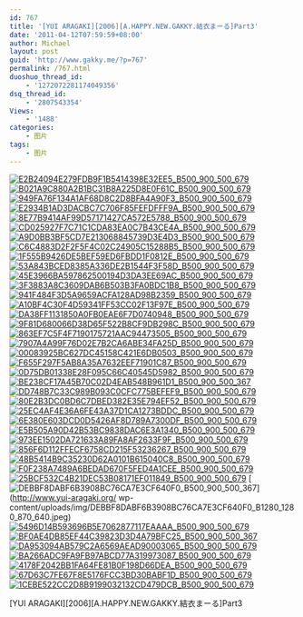 ```yaml
---
id: 767
title: '[YUI ARAGAKI][2006][A.HAPPY.NEW.GAKKY.結衣まーる]Part3'
date: '2011-04-12T07:59:59+08:00'
author: Michael
layout: post
guid: 'http://www.gakky.me/?p=767'
permalink: /767.html
duoshuo_thread_id:
    - '1272072281174049356'
dsq_thread_id:
    - '2807543354'
Views:
    - '1488'
categories:
    - 图片
tags:
    - 图片
---
```


[![E2B24094E279FDB9F1B5414398E32EE5_B500_900_500_679](http://www.yui-aragaki.org/wp-content/uploads/img/E2B24094E279FDB9F1B5414398E32EE5_B500_900_500_679.jpeg)](http://www.yui-aragaki.org/wp-content/uploads/img/E2B24094E279FDB9F1B5414398E32EE5_B1280_1280_640_870.jpeg) [![B021A9C880A2B1BC31B8A225D8E0F61C_B500_900_500_679](http://www.yui-aragaki.org/wp-content/uploads/img/B021A9C880A2B1BC31B8A225D8E0F61C_B500_900_500_679.jpeg)](http://www.yui-aragaki.org/wp-content/uploads/img/B021A9C880A2B1BC31B8A225D8E0F61C_B1280_1280_640_870.jpeg) [![949FA76F134A1AF68D8C2D8BFA4A90F3_B500_900_500_679](http://www.yui-aragaki.org/wp-content/uploads/img/949FA76F134A1AF68D8C2D8BFA4A90F3_B500_900_500_679.jpeg)](http://www.yui-aragaki.org/wp-content/uploads/img/949FA76F134A1AF68D8C2D8BFA4A90F3_B1280_1280_640_870.jpeg) [![E2934B1AD3DACBC7C706F85FEFDFFF9A_B500_900_500_679](http://www.yui-aragaki.org/wp-content/uploads/img/E2934B1AD3DACBC7C706F85FEFDFFF9A_B500_900_500_679.jpeg)](http://www.yui-aragaki.org/wp-content/uploads/img/E2934B1AD3DACBC7C706F85FEFDFFF9A_B1280_1280_640_870.jpeg) [![8E77B9414AF99D57171427CA572E5788_B500_900_500_679](http://www.yui-aragaki.org/wp-content/uploads/img/8E77B9414AF99D57171427CA572E5788_B500_900_500_679.jpeg)](http://www.yui-aragaki.org/wp-content/uploads/img/8E77B9414AF99D57171427CA572E5788_B1280_1280_640_870.jpeg) [![CD025927F7C71C1CDA83EA0C7B43CE4A_B500_900_500_679](http://www.yui-aragaki.org/wp-content/uploads/img/CD025927F7C71C1CDA83EA0C7B43CE4A_B500_900_500_679.jpeg)](http://www.yui-aragaki.org/wp-content/uploads/img/CD025927F7C71C1CDA83EA0C7B43CE4A_B1280_1280_640_870.jpeg) [![A9D0BB3BF5CD7E213068845739D3E4D3_B500_900_500_679](http://www.yui-aragaki.org/wp-content/uploads/img/A9D0BB3BF5CD7E213068845739D3E4D3_B500_900_500_679.jpeg)](http://www.yui-aragaki.org/wp-content/uploads/img/A9D0BB3BF5CD7E213068845739D3E4D3_B1280_1280_640_870.jpeg) [![C6C4883D2F2F5F4C02C24905C15288B5_B500_900_500_679](http://www.yui-aragaki.org/wp-content/uploads/img/C6C4883D2F2F5F4C02C24905C15288B5_B500_900_500_679.jpeg)](http://www.yui-aragaki.org/wp-content/uploads/img/C6C4883D2F2F5F4C02C24905C15288B5_B1280_1280_640_870.jpeg) [![1F555B9426DE5BEF59ED6FBDD1F0812E_B500_900_500_679](http://www.yui-aragaki.org/wp-content/uploads/img/1F555B9426DE5BEF59ED6FBDD1F0812E_B500_900_500_679.jpeg)](http://www.yui-aragaki.org/wp-content/uploads/img/1F555B9426DE5BEF59ED6FBDD1F0812E_B1280_1280_640_870.jpeg) [![53A843BCED8385A336DE2B1544F3F58D_B500_900_500_679](http://www.yui-aragaki.org/wp-content/uploads/img/53A843BCED8385A336DE2B1544F3F58D_B500_900_500_679.jpeg)](http://www.yui-aragaki.org/wp-content/uploads/img/53A843BCED8385A336DE2B1544F3F58D_B1280_1280_640_870.jpeg) [![45E3966BA597862500194D3DA3EE69AC_B500_900_500_679](http://www.yui-aragaki.org/wp-content/uploads/img/45E3966BA597862500194D3DA3EE69AC_B500_900_500_679.jpeg)](http://www.yui-aragaki.org/wp-content/uploads/img/45E3966BA597862500194D3DA3EE69AC_B1280_1280_640_870.jpeg) [![3F3883A8C3609DAB6B503B3FA0BDC1B8_B500_900_500_679](http://www.yui-aragaki.org/wp-content/uploads/img/3F3883A8C3609DAB6B503B3FA0BDC1B8_B500_900_500_679.jpeg)](http://www.yui-aragaki.org/wp-content/uploads/img/3F3883A8C3609DAB6B503B3FA0BDC1B8_B1280_1280_640_870.jpeg) [![941F484F3D5A9659ACFA128AD98B2359_B500_900_500_679](http://www.yui-aragaki.org/wp-content/uploads/img/941F484F3D5A9659ACFA128AD98B2359_B500_900_500_679.jpeg)](http://www.yui-aragaki.org/wp-content/uploads/img/941F484F3D5A9659ACFA128AD98B2359_B1280_1280_640_870.jpeg) [![A10BF4C30F4D59341FF53CC02F13F97E_B500_900_500_679](http://www.yui-aragaki.org/wp-content/uploads/img/A10BF4C30F4D59341FF53CC02F13F97E_B500_900_500_679.jpeg)](http://www.yui-aragaki.org/wp-content/uploads/img/A10BF4C30F4D59341FF53CC02F13F97E_B1280_1280_640_870.jpeg) [![DA38FF1131850A0FB0EAE6F7D0740948_B500_900_500_679](http://www.yui-aragaki.org/wp-content/uploads/img/DA38FF1131850A0FB0EAE6F7D0740948_B500_900_500_679.jpeg)](http://www.yui-aragaki.org/wp-content/uploads/img/DA38FF1131850A0FB0EAE6F7D0740948_B1280_1280_640_870.jpeg) [![9F81D680066D38D65F522B8CF9DB298C_B500_900_500_679](http://www.yui-aragaki.org/wp-content/uploads/img/9F81D680066D38D65F522B8CF9DB298C_B500_900_500_679.jpeg)](http://www.yui-aragaki.org/wp-content/uploads/img/9F81D680066D38D65F522B8CF9DB298C_B1280_1280_640_870.jpeg) [![863EF7C5F4F7190175721AAC94473505_B500_900_500_679](http://www.yui-aragaki.org/wp-content/uploads/img/863EF7C5F4F7190175721AAC94473505_B500_900_500_679.jpeg)](http://www.yui-aragaki.org/wp-content/uploads/img/863EF7C5F4F7190175721AAC94473505_B1280_1280_640_870.jpeg) [![7907A4A99F76D02E7B2CA6ABE34FA25D_B500_900_500_679](http://www.yui-aragaki.org/wp-content/uploads/img/7907A4A99F76D02E7B2CA6ABE34FA25D_B500_900_500_679.jpeg)](http://www.yui-aragaki.org/wp-content/uploads/img/7907A4A99F76D02E7B2CA6ABE34FA25D_B1280_1280_640_870.jpeg) [![00083925BC627DC45158C421E6DB0503_B500_900_500_679](http://www.yui-aragaki.org/wp-content/uploads/img/00083925BC627DC45158C421E6DB0503_B500_900_500_679.jpeg)](http://www.yui-aragaki.org/wp-content/uploads/img/00083925BC627DC45158C421E6DB0503_B1280_1280_640_870.jpeg) [![F655F297F5AB8A35A7632EEF71901C87_B500_900_500_679](http://www.yui-aragaki.org/wp-content/uploads/img/F655F297F5AB8A35A7632EEF71901C87_B500_900_500_679.jpeg)](http://www.yui-aragaki.org/wp-content/uploads/img/F655F297F5AB8A35A7632EEF71901C87_B1280_1280_640_870.jpeg) [![0D75DB01338E28F095C66C40545D5982_B500_900_500_679](http://www.yui-aragaki.org/wp-content/uploads/img/0D75DB01338E28F095C66C40545D5982_B500_900_500_679.jpeg)](http://www.yui-aragaki.org/wp-content/uploads/img/0D75DB01338E28F095C66C40545D5982_B1280_1280_640_870.jpeg) [![BE238CF17A45B70C02D4EAB548B961D1_B500_900_500_367](http://www.yui-aragaki.org/wp-content/uploads/img/BE238CF17A45B70C02D4EAB548B961D1_B500_900_500_367.jpeg)](http://www.yui-aragaki.org/wp-content/uploads/img/BE238CF17A45B70C02D4EAB548B961D1_B1280_1280_870_640.jpeg) [![DD748B7C33C989B093C0CFC775BEFEF9_B500_900_500_679](http://www.yui-aragaki.org/wp-content/uploads/img/DD748B7C33C989B093C0CFC775BEFEF9_B500_900_500_679.jpeg)](http://www.yui-aragaki.org/wp-content/uploads/img/DD748B7C33C989B093C0CFC775BEFEF9_B1280_1280_640_870.jpeg) [![80E2B3DC0BD6C7DBED382E35E794EF52_B500_900_500_679](http://www.yui-aragaki.org/wp-content/uploads/img/80E2B3DC0BD6C7DBED382E35E794EF52_B500_900_500_679.jpeg)](http://www.yui-aragaki.org/wp-content/uploads/img/80E2B3DC0BD6C7DBED382E35E794EF52_B1280_1280_640_870.jpeg) [![25EC4AF4E36A6FE43A37D1CA1273BDDC_B500_900_500_679](http://www.yui-aragaki.org/wp-content/uploads/img/25EC4AF4E36A6FE43A37D1CA1273BDDC_B500_900_500_679.jpeg)](http://www.yui-aragaki.org/wp-content/uploads/img/25EC4AF4E36A6FE43A37D1CA1273BDDC_B1280_1280_640_870.jpeg) [![6E380E603DCD0D5426AF8D789A7300DF_B500_900_500_679](http://www.yui-aragaki.org/wp-content/uploads/img/6E380E603DCD0D5426AF8D789A7300DF_B500_900_500_679.jpeg)](http://www.yui-aragaki.org/wp-content/uploads/img/6E380E603DCD0D5426AF8D789A7300DF_B1280_1280_640_870.jpeg) [![E5B505A90D42B53BC9838DAC6E3A1340_B500_900_500_679](http://www.yui-aragaki.org/wp-content/uploads/img/E5B505A90D42B53BC9838DAC6E3A1340_B500_900_500_679.jpeg)](http://www.yui-aragaki.org/wp-content/uploads/img/E5B505A90D42B53BC9838DAC6E3A1340_B1280_1280_640_870.jpeg) [![973EE1502DA721633A89FA8AF2633F9F_B500_900_500_679](http://www.yui-aragaki.org/wp-content/uploads/img/973EE1502DA721633A89FA8AF2633F9F_B500_900_500_679.jpeg)](http://www.yui-aragaki.org/wp-content/uploads/img/973EE1502DA721633A89FA8AF2633F9F_B1280_1280_640_870.jpeg) [![856F6D112FFECF6758CD215F53236267_B500_900_500_679](http://www.yui-aragaki.org/wp-content/uploads/img/856F6D112FFECF6758CD215F53236267_B500_900_500_679.jpeg)](http://www.yui-aragaki.org/wp-content/uploads/img/856F6D112FFECF6758CD215F53236267_B1280_1280_640_870.jpeg) [![48B5414B9C35230D62A0101B615040C8_B500_900_500_679](http://www.yui-aragaki.org/wp-content/uploads/img/48B5414B9C35230D62A0101B615040C8_B500_900_500_679.jpeg)](http://www.yui-aragaki.org/wp-content/uploads/img/48B5414B9C35230D62A0101B615040C8_B1280_1280_640_870.jpeg) [![F0F238A7489A6BEDAD670F5FED4A1CEE_B500_900_500_679](http://www.yui-aragaki.org/wp-content/uploads/img/F0F238A7489A6BEDAD670F5FED4A1CEE_B500_900_500_679.jpeg)](http://www.yui-aragaki.org/wp-content/uploads/img/F0F238A7489A6BEDAD670F5FED4A1CEE_B1280_1280_640_870.jpeg) [![25BCF532C4B21DEC53B08171EF011849_B500_900_500_679](http://www.yui-aragaki.org/wp-content/uploads/img/25BCF532C4B21DEC53B08171EF011849_B500_900_500_679.jpeg)](http://www.yui-aragaki.org/wp-content/uploads/img/25BCF532C4B21DEC53B08171EF011849_B1280_1280_640_870.jpeg) [![DEBBF8DABF6B3908BC76CA7E3CF640F0_B500_900_500_367](http://www.yui-aragaki.org/wp-content/uploads/img/DEBBF8DABF6B3908BC76CA7E3CF640F0_B500_900_500_367.jpeg)](http://www.yui-aragaki.org/
wp-content/uploads/img/DEBBF8DABF6B3908BC76CA7E3CF640F0_B1280_1280_870_640.jpeg) [![5496D14B593696B5E7062877117EAAAA_B500_900_500_679](http://www.yui-aragaki.org/wp-content/uploads/img/5496D14B593696B5E7062877117EAAAA_B500_900_500_679.jpeg)](http://www.yui-aragaki.org/wp-content/uploads/img/5496D14B593696B5E7062877117EAAAA_B1280_1280_640_870.jpeg) [![BF0AE4DB85EF44C39823D3D4A79BFC25_B500_900_500_367](http://www.yui-aragaki.org/wp-content/uploads/img/BF0AE4DB85EF44C39823D3D4A79BFC25_B500_900_500_367.jpeg)](http://www.yui-aragaki.org/wp-content/uploads/img/BF0AE4DB85EF44C39823D3D4A79BFC25_B1280_1280_870_640.jpeg) [![DA953094AB579C2A6569AEAD90003065_B500_900_500_679](http://www.yui-aragaki.org/wp-content/uploads/img/DA953094AB579C2A6569AEAD90003065_B500_900_500_679.jpeg)](http://www.yui-aragaki.org/wp-content/uploads/img/DA953094AB579C2A6569AEAD90003065_B1280_1280_640_870.jpeg) [![BA266ADC9FA9FB97ABCD77A319973087_B500_900_500_679](http://www.yui-aragaki.org/wp-content/uploads/img/BA266ADC9FA9FB97ABCD77A319973087_B500_900_500_679.jpeg)](http://www.yui-aragaki.org/wp-content/uploads/img/BA266ADC9FA9FB97ABCD77A319973087_B1280_1280_640_870.jpeg) [![4178F2042BB1FA64FE81B0F198D66DEA_B500_900_500_679](http://www.yui-aragaki.org/wp-content/uploads/img/4178F2042BB1FA64FE81B0F198D66DEA_B500_900_500_679.jpeg)](http://www.yui-aragaki.org/wp-content/uploads/img/4178F2042BB1FA64FE81B0F198D66DEA_B1280_1280_640_870.jpeg) [![67D63C7FE67F8E5176FCC3BD30BABF1D_B500_900_500_679](http://www.yui-aragaki.org/wp-content/uploads/img/67D63C7FE67F8E5176FCC3BD30BABF1D_B500_900_500_679.jpeg)](http://www.yui-aragaki.org/wp-content/uploads/img/67D63C7FE67F8E5176FCC3BD30BABF1D_B1280_1280_640_870.jpeg) [![1CEBE522CC2D8B9199032132CD479DCB_B500_900_500_679](http://www.yui-aragaki.org/wp-content/uploads/img/1CEBE522CC2D8B9199032132CD479DCB_B500_900_500_679.jpeg)](http://www.yui-aragaki.org/wp-content/uploads/img/1CEBE522CC2D8B9199032132CD479DCB_B1280_1280_640_870.jpeg)

\[YUI ARAGAKI\]\[2006\]\[A.HAPPY.NEW.GAKKY.結衣まーる\]Part3 